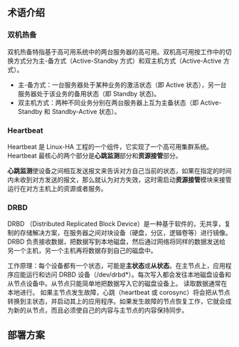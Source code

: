 ## 术语介绍

### 双机热备
双机热备特指基于高可用系统中的两台服务器的高可用。双机高可用按工作中的切换方式分为主-备方式（Active-Standby 方式）和双主机方式（Active-Active 方式）。

- 主-备方式：一台服务器处于某种业务的激活状态（即 Active 状态），另一台服务器处于该业务的备用状态（即 Standby 状态)。
- 双主机方式：两种不同业务分别在两台服务器上互为主备状态（即 Active-Standby 和 Standby-Active 状态）。

### Heartbeat
Heartbeat 是 Linux-HA 工程的一个组件，它实现了一个高可用集群系统。Heartbeat 最核心的两个部分是**心跳监测**部分和**资源接管**部分。

**心跳监测**使设备之间相互发送报文来告诉对方自己当前的状态，如果在指定的时间内未收到对方发送的报文，那么就认为对方失效，这时需启动**资源接管**模块来接管运行在对方主机上的资源或者服务。

### DRBD
DRBD （Distributed Replicated Block Device）是一种基于软件的，无共享，复制的存储解决方案，在服务器之间对块设备（硬盘，分区，逻辑卷等）进行镜像。DRBD 负责接收数据，把数据写到本地磁盘，然后通过网络将同样的数据发送给另一个主机，另一个主机再将数据存到自己的磁盘中。

工作原理：每个设备都有一个状态，可能是**主状态**或**从状态**。在主节点上，应用程序应能运行和访问 DRBD 设备（/dev/drbd*）。每次写入都会发往本地磁盘设备和从节点设备中。从节点只能简单地把数据写入它的磁盘设备上。 读取数据通常在本地进行。 如果主节点发生故障，心跳（heartbeat 或 corosync）将会把从节点转换到主状态，并启动其上的应用程序。如果发生故障的节点恢复工作，它就会成为新的从节点，而且必须使自己的内容与主节点的内容保持同步。

## 部署方案
